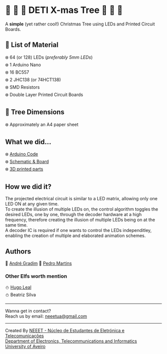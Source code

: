 # :christmas_tree: :santa: :christmas_tree: DETI X-mas Tree :christmas_tree: :santa: :christmas_tree:

A **simple** (yet rather cool!) Christmas Tree using LEDs and Printed Circuit Boards.


## :gift: List of Material
:snowflake: 64 (or 128) LEDs (_preferably 5mm LEDs_)  
:snowflake: 1 Arduino Nano  
:snowflake: 16 BC557  
:snowflake: 2 JHC138 (or 74HCT138)  
:snowflake: SMD Resistors  
:snowflake: Double Layer Printed Circuit Boards  

## :triangular_ruler: Tree Dimensions
:snowflake:  Approximately an A4 paper sheet

## What we did...
:snowflake: [Arduino Code](Xmas_tree.ino/)  
:snowflake: [Schematic & Board](PCB)  
:snowflake: [3D printed parts](...)  

## How we did it?
The projected electrical circuit is similar to a LED matrix, allowing only one LED ON at any given time.   
To create the illusion of multiple LEDs on, the control algorithm toggles the desired LEDs, one by one, through the decoder hardware at a high frequency, therefore creating the illusion of multiple LEDs being on at the same time.  
A decoder IC is required if one wants to control the LEDs independitley, enabling the creation of multiple and elaborated animation schemes.  

## Authors
:santa: [André Gradim](https://github.com/a-gradim)
:santa: [Pedro Martins](https://github.com/k3rn3l-pan1c)  


### Other Elfs worth mention
:snowman: [Hugo Leal](https://github.com/HugoLeal)  
:snowman: Beatriz Silva  

--- 

Wanna get in contact?  
Reach us by email: neeetua@gmail.com

---

Created By [NEEET - Núcleo de Estudantes de Eletrónica e Telecomunicações](https://www.facebook.com/neeetaauav/)  
[Department of Electronics, Telecommunications and Informatics](https://www.ua.pt/deti/)  
[University of Aveiro](https://www.ua.pt/)  

